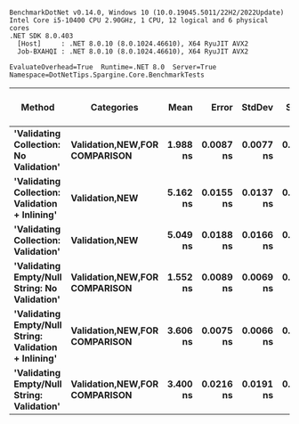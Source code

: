 ```

BenchmarkDotNet v0.14.0, Windows 10 (10.0.19045.5011/22H2/2022Update)
Intel Core i5-10400 CPU 2.90GHz, 1 CPU, 12 logical and 6 physical cores
.NET SDK 8.0.403
  [Host]     : .NET 8.0.10 (8.0.1024.46610), X64 RyuJIT AVX2
  Job-BXAHQI : .NET 8.0.10 (8.0.1024.46610), X64 RyuJIT AVX2

EvaluateOverhead=True  Runtime=.NET 8.0  Server=True  
Namespace=DotNetTips.Spargine.Core.BenchmarkTests  

```
| Method                                                | Categories                            | Mean     | Error     | StdDev    | StdErr    | Min      | Q1       | Median   | Q3       | Max      | Op/s          | CI99.9% Margin | Iterations | Kurtosis | MValue | Skewness | Rank | LogicalGroup | Baseline | Exceptions | Completed Work Items | Lock Contentions | Code Size | Allocated |
|------------------------------------------------------ |-------------------------------------- |---------:|----------:|----------:|----------:|---------:|---------:|---------:|---------:|---------:|--------------:|---------------:|-----------:|---------:|-------:|---------:|-----:|------------- |--------- |-----------:|---------------------:|-----------------:|----------:|----------:|
| **&#39;Validating Collection: No Validation&#39;**                | **Validation,**NEW**,**FOR COMPARISON**** | **1.988 ns** | **0.0087 ns** | **0.0077 ns** | **0.0021 ns** | **1.974 ns** | **1.982 ns** | **1.986 ns** | **1.994 ns** | **1.999 ns** | **503,112,622.8** |       **6.999 ns** |      **14.00** |    **1.638** |  **2.000** |   **0.0348** |    **2** | *****            | **No**       |          **-** |                    **-** |                **-** |      **47 B** |         **-** |
| **&#39;Validating Collection: Validation + Inlining&#39;**        | **Validation,**NEW****                    | **5.162 ns** | **0.0155 ns** | **0.0137 ns** | **0.0037 ns** | **5.142 ns** | **5.154 ns** | **5.160 ns** | **5.172 ns** | **5.185 ns** | **193,725,235.8** |       **6.998 ns** |      **14.00** |    **1.672** |  **2.000** |   **0.1897** |    **5** | *****            | **No**       |          **-** |                    **-** |                **-** |     **283 B** |         **-** |
| **&#39;Validating Collection: Validation&#39;**                   | **Validation,**NEW****                    | **5.049 ns** | **0.0188 ns** | **0.0166 ns** | **0.0044 ns** | **5.023 ns** | **5.038 ns** | **5.047 ns** | **5.059 ns** | **5.080 ns** | **198,054,801.0** |       **6.998 ns** |      **14.00** |    **1.932** |  **2.000** |   **0.2607** |    **5** | *****            | **No**       |          **-** |                    **-** |                **-** |     **283 B** |         **-** |
| **&#39;Validating Empty/Null String: No Validation&#39;**         | **Validation,**NEW**,**FOR COMPARISON**** | **1.552 ns** | **0.0089 ns** | **0.0069 ns** | **0.0020 ns** | **1.543 ns** | **1.546 ns** | **1.551 ns** | **1.558 ns** | **1.562 ns** | **644,368,671.4** |       **5.999 ns** |      **12.00** |    **1.108** |  **2.000** |   **0.0981** |    **1** | *****            | **No**       |          **-** |                    **-** |                **-** |      **50 B** |         **-** |
| **&#39;Validating Empty/Null String: Validation + Inlining&#39;** | **Validation,**NEW**,**FOR COMPARISON**** | **3.606 ns** | **0.0075 ns** | **0.0066 ns** | **0.0018 ns** | **3.591 ns** | **3.605 ns** | **3.607 ns** | **3.610 ns** | **3.614 ns** | **277,320,827.2** |       **6.999 ns** |      **14.00** |    **3.039** |  **2.000** |  **-1.0268** |    **4** | *****            | **No**       |          **-** |                    **-** |                **-** |     **213 B** |         **-** |
| **&#39;Validating Empty/Null String: Validation&#39;**            | **Validation,**NEW**,**FOR COMPARISON**** | **3.400 ns** | **0.0216 ns** | **0.0191 ns** | **0.0051 ns** | **3.360 ns** | **3.395 ns** | **3.403 ns** | **3.407 ns** | **3.431 ns** | **294,101,031.2** |       **6.997 ns** |      **14.00** |    **2.574** |  **2.000** |  **-0.5265** |    **3** | *****            | **No**       |          **-** |                    **-** |                **-** |     **213 B** |         **-** |
